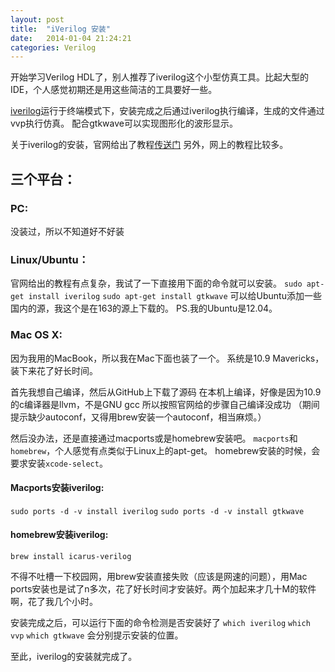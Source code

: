 ```yaml
---
layout: post
title:  "iVerilog 安装"
date:   2014-01-04 21:24:21
categories: Verilog
---
```



开始学习Verilog HDL了，别人推荐了iverilog这个小型仿真工具。比起大型的IDE，个人感觉初期还是用这些简洁的工具要好一些。

[iverilog](http://iverilog.icarus.com/)运行于终端模式下，安装完成之后通过iverilog执行编译，生成的文件通过vvp执行仿真。
配合gtkwave可以实现图形化的波形显示。

关于iverilog的安装，官网给出了教程[传送门](http://iverilog.wikia.com/wiki/Installation_Guide)
另外，网上的教程比较多。

## 三个平台：

### PC:
没装过，所以不知道好不好装

### Linux/Ubuntu：
官网给出的教程有点复杂，我试了一下直接用下面的命令就可以安装。
`sudo apt-get install iverilog`
`sudo apt-get install gtkwave`
可以给Ubuntu添加一些国内的源，我这个是在163的源上下载的。
PS.我的Ubuntu是12.04。

### Mac OS X:
因为我用的MacBook，所以我在Mac下面也装了一个。
系统是10.9 Mavericks，装下来花了好长时间。

首先我想自己编译，然后从GitHub上下载了源码
在本机上编译，好像是因为10.9的c编译器是llvm，不是GNU gcc
所以按照官网给的步骤自己编译没成功
（期间提示缺少autoconf，又得用brew安装一个autoconf，相当麻烦。）

然后没办法，还是直接通过macports或是homebrew安装吧。
`macports`和`homebrew`，个人感觉有点类似于Linux上的apt-get。
homebrew安装的时候，会要求安装`xcode-select`。

#### Macports安装iverilog:
`sudo ports -d -v install iverilog`
`sudo ports -d -v install gtkwave`

#### homebrew安装iverilog:
`brew install icarus-verilog`

不得不吐槽一下校园网，用brew安装直接失败（应该是网速的问题），用Mac ports安装也是试了n多次，花了好长时间才安装好。两个加起来才几十M的软件啊，花了我几个小时。

安装完成之后，可以运行下面的命令检测是否安装好了
`which iverilog`
`which vvp`
`which gtkwave`
会分别提示安装的位置。

至此，iverilog的安装就完成了。
